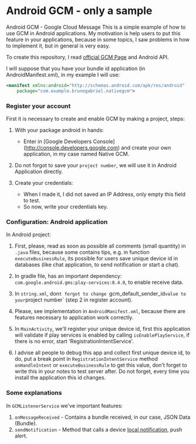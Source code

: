 # Android GCM - only a sample

Android GCM - Google Cloud Message
This is a simple example of how to use GCM in Android applications. My motivation is help users to put this feature in your applications, because in some topics, I saw problems in how to implement it, but in general is very easy.

To create this repository, I read [official GCM Page](https://developers.google.com/cloud-messaging/) and Android API.

I will suppose that you have your bundle id application (in AndroidManifest.xml), in my example I will use:

```xml
<manifest xmlns:android="http://schemas.android.com/apk/res/android"
    package="com.example.brunogabriel.nativegcm">
```

### Register your account
First it is necessary to create and enable GCM by making a project, steps:

1. With your package android in hands:
	- Enter in [Google Developers Console] (http://console.developers.google.com) and create your own application, in my case named Native GCM.
	
2. Do not forgot to save your `project number`, we will use it in Android Application directly.

3. Create your credentials:
    - When I made it, I did not saved an IP Address, only empty this field to test.
    - So now, write your credentials key.

### Configuration: Android application
In Android project:

1. First, please, read as soon as possible all comments (small quantity) in `.java` files, because some contains tips, e.g. in function `executeBusinessRule`, its possible for users save unique device id in databases (like chat application, to send notification or start a chat).  

2. In gradle file, has an important dependency: `com.google.android.gms:play-services:8.4.0`, to enable receive data.

3. In `string.xml`, don`t forgot to change `gcm_default_sender_id` value to your `project number` (step 2 in register account).

4. Please, see implementation in `AndroidManifest.xml`, because there are features necessary to application work correctly.

5. In `MainActivity`, we'll register your unique device id, first this application will validate if play services is enabled by calling `isEnablePlayService`, if there is no error, start 'RegistrationIntentService'. 

6.  I advise all people to debug this app and collect first unique device id, to do, put a break point in `RegistrationIntentService` method `onHandleIntent` or `executeBusinessRule` to get this value, don't forget to write this in your notes to test server after. Do not forget, every time you install the application this id changes. 

### Some explanations
In `GCMListenerService` we've important features:

1. `onMessageReceived` - Contains a bundle received, in our case, JSON Data (Bundle). 
2. `sendNotification` - Method that calls a device [local notification](http://developer.android.com/reference/android/support/v4/app/NotificationCompat.html), push alert.



